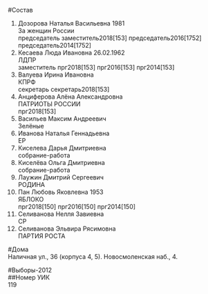 #Состав  
1. Дозорова Наталья Васильевна 1981  
    За женщин России  
    председатель заместитель2018[153] председатель2016[1752] председатель2014[1752]  
2. Кесаева Люда Ивановна 26.02.1962  
    ЛДПР  
    заместитель прг2018[153] прг2016[153] прг2014[153]  
3. Валуева Ирина Ивановна  
    КПРФ  
    секретарь секретарь2018[153]  
4. Анциферова Алёна Александровна  
    ПАТРИОТЫ РОССИИ  
    прг2018[153]  
5. Васильев Максим Андреевич  
    Зелёные  
6. Иванова Наталья Геннадьевна  
    ЕР  
7. Киселева Дарья Дмитриевна  
    собрание-работа  
8. Киселёва Ольга Дмитриевна  
    собрание-работа  
9. Лаужин Дмитрий Сергеевич  
    РОДИНА  
10. Пан Любовь Яковлевна 1953  
    ЯБЛОКО  
    прг2018[150] прг2016[150] прг2014[150]  
11. Селиванова Нелля Завиевна  
    СР  
12. Селиванова Эльвира Рясимовна  
    ПАРТИЯ РОСТА  
  
#Дома  
Наличная ул.,   36 (корпуса 4, 5). Новосмоленская наб.,   4.  
  
#Выборы-2012  
##Номер УИК  
119  
